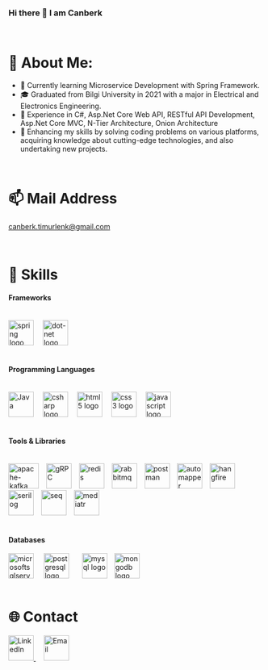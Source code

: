 ### Hi there 👋 I am Canberk

<br>

# 💫 About Me:

* 🔭 Currently learning Microservice Development with Spring Framework.
* :mortar_board: Graduated from Bilgi University in 2021 with a major in Electrical and Electronics Engineering.
* 🌟 Experience in C#, Asp.Net Core Web API, RESTful API Development, Asp.Net Core MVC, N-Tier Architecture, Onion Architecture
* :dart: Enhancing my skills by solving coding problems on various platforms, acquiring knowledge about cutting-edge technologies, and also undertaking new projects.

<br>

# 📫 Mail Address
canberk.timurlenk@gmail.com

<br>

# 🚀 Skills


#### Frameworks

<br>

<div align="left">
  <img title="Spring" src="https://cdn.simpleicons.org/spring/6DB33F" width="50" height="50" alt="spring logo" />
  <img width="10" />
  <img title=".NET" src="https://skillicons.dev/icons?i=dotnet" width="50" height="50" alt="dot-net logo"  />  
<br> 
<br>

#### Programming Languages

<br>

<div align="left">
  <img title="Java" src="https://skillicons.dev/icons?i=java" width="50" height="50 alt="java logo"  />
  <img width="10" />
  <img title="C#" src="https://cdn.jsdelivr.net/gh/devicons/devicon/icons/csharp/csharp-original.svg" width="50" height="50" alt="csharp logo"  />    
  <img width="10" />
  <img title="HTML5" src="https://cdn.jsdelivr.net/gh/devicons/devicon/icons/html5/html5-original.svg" width="50" height="50" alt="html5 logo"  />
  <img width="10" />
  <img title="CSS3" src="https://cdn.jsdelivr.net/gh/devicons/devicon/icons/css3/css3-original.svg" width="50" height="50" alt="css3 logo"  />
  <img width="10" />
  <img title="Javascript" src="https://cdn.jsdelivr.net/gh/devicons/devicon/icons/javascript/javascript-original.svg" width="50" height="50" alt="javascript logo"  />
</div>

<br>

#### Tools & Libraries

<br>

<div align="left">  
  
  <img title="Apache-Kafka" src="https://github.com/CanberkTimurlenk/CanberkTimurlenk/assets/18058846/cecc4ad6-bf4a-427d-9195-fea872b141be" width="60" height="50" alt="apache-kafka"  />
  <img width="7" />
  <img title="gRPC" src="https://github.com/CanberkTimurlenk/CanberkTimurlenk/assets/18058846/3697984b-05b9-4bf0-bd59-99dbbe050ba4" width="50" height="50" alt="gRPC"  />
  <img width="7" />
  <img title="Redis" src="https://cdn.jsdelivr.net/gh/devicons/devicon/icons/redis/redis-original.svg" width="50" height="50" alt="redis"  />
  <img width="7" />
  <img title="RabbitMQ" src="https://cdn.simpleicons.org/rabbitmq/FF6600" width="50" height="50" alt="rabbitmq"  />
  <img width="7" />
  <img title="Postman" src="https://skillicons.dev/icons?i=postman" width="50" height="50" alt="postman"  />
  <img width="7" />
  <img title="Automapper" src="https://avatars.githubusercontent.com/u/890883?s=280&v=4" width="50" height="50" alt="automapper"  />
  <img width="7" />
  <img title="Hangfire" src="https://avatars.githubusercontent.com/u/7880472?s=200&v=4" width="50" height="50" alt="hangfire"  />
  <img width="7" />
  <img title="Serilog" src="https://user-images.githubusercontent.com/73644073/262452910-8b64c1b5-24bd-4650-bc89-01d3f5c32380.png" width="50" height="50" alt="serilog"  />
  <img width="7" />
  <img title="Seq" src="https://user-images.githubusercontent.com/73644073/262451516-abce2e5e-741e-4fec-a9f2-da3214518d0c.png" width="50" height="50" alt="seq"  />
  <img width="7" />
  <img title="MediatR" src="https://github.com/CanberkTimurlenk/CanberkTimurlenk/assets/18058846/16774d62-498c-4403-83ab-d6d9b6486c4f" width="50" height="50" alt="mediatr"  />

</div>

<br>

#### Databases

<div align="left">
  <img title="Microsoft SQL Server" src="https://cdn.simpleicons.org/microsoftsqlserver/CC2927" height="50" alt="microsoftsqlserver logo"  />
  <img width="12" />
  <img title="PostgreSQL" src="https://cdn.jsdelivr.net/gh/devicons/devicon/icons/postgresql/postgresql-original.svg" height="50" alt="postgresql logo"  />
  <img width="18" />
  <img title="MySQL" src="https://cdn.jsdelivr.net/gh/devicons/devicon/icons/mysql/mysql-original.svg" height="50" alt="mysql logo"  />
  <img width="6" />
  <img title="MongoDB" src="https://cdn.jsdelivr.net/gh/devicons/devicon/icons/mongodb/mongodb-original.svg" height="50" alt="mongodb logo"  />
  <img width="12" />
</div>

<br>

# 🌐 Contact

<div>
  <a href="https://www.linkedin.com/in/canberk-timurlenk/">
    <img title="LinkedIn" src="https://skillicons.dev/icons?i=linkedin&perline=1" alt="LinkedIn" width="50" height="50" />
  </a>
  <img width="12" />
  <a href="mailto:canberk.timurlenk@gmail.com">
    <img title="Email" src="https://github.com/CanberkTimurlenk/CanberkTimurlenk/assets/18058846/61becbf6-b732-4da5-b08c-6036d95e9f62" alt="Email" width="50" height="50" />
  </a>
</div>










